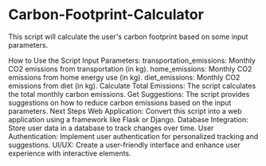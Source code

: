 # Carbon-Footprint-Calculator
This script will calculate the user's carbon footprint based on some input parameters.


How to Use the Script
Input Parameters:
transportation_emissions: Monthly CO2 emissions from transportation (in kg).
home_emissions: Monthly CO2 emissions from home energy use (in kg).
diet_emissions: Monthly CO2 emissions from diet (in kg).
Calculate Total Emissions: The script calculates the total monthly carbon emissions.
Get Suggestions: The script provides suggestions on how to reduce carbon emissions based on the input parameters.
Next Steps
Web Application: Convert this script into a web application using a framework like Flask or Django.
Database Integration: Store user data in a database to track changes over time.
User Authentication: Implement user authentication for personalized tracking and suggestions.
UI/UX: Create a user-friendly interface and enhance user experience with interactive elements.